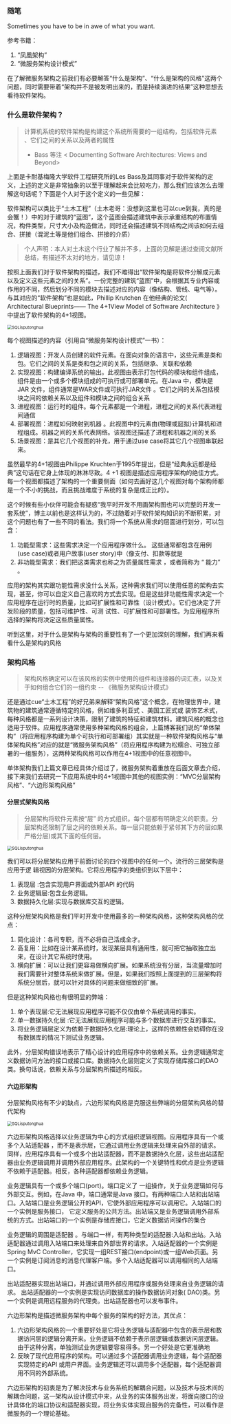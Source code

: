 ### 随笔
Sometimes you have to be in awe of what you want.

参考书籍：
1. “凤凰架构”
2. “微服务架构设计模式”

在了解微服务架构之前我们有必要解答“什么是架构”、“什么是架构的风格”这两个问题，同时需要带着“架构并不是被发明出来的，而是持续演进的结果”这种思想去看待软件架构。

### 什么是软件架构？
> 计算机系统的软件架构是构建这个系统所需要的一组结构，包括软件元素 、它们之间的关系以及两者的属性
>  - Bass 等注 < Documenting Software Architectures: Views and Beyond>

上面是卡耐基梅隆大学软件工程研究所的Les Bass及其同事对于软件架构的定义，上述的定义是非常抽象的以至于理解起来会比较吃力，那么我们应该怎么去理解这句话呢？下面是个人对于这个定义的一些见解：

软件架构可以类比于“土木工程”（土木老哥：没想到这里也可以cue到我，真的是会蟹！）中的对于建筑的“蓝图”，这个蓝图会描述建筑中表示承重结构的布置情况，构件类型，尺寸大小及构造做法，同时还会描述建筑不同结构之间该如何去组合、拼接（混泥土等是他们组合、拼接的介质）

> 个人声明：本人对土木这个行业了解并不多，上面的见解是通过查阅文献所总结，有描述不太对的地方，请见谅！


按照上面我们对于软件架构的描述，我们不难得出“软件架构是将软件分解成元素以及定义这些元素之间的关系”。一份完整的建筑“蓝图”中，会根据其专业内容或作用的不同，然后划分不同的模块去描述对应的内容（像结构、管线、电气等）。与其对应的“软件架构”也是如此，Phillip Krutchen 在他经典的论文( Architectural Blueprints—— The 4+1View Model of Software Architecture 》中提出了软件架构的4+1视图。

<img src="images/chapter4/img.png" alt="SQLisputonghua" style="zoom:67%;" />

每个视图描述的内容（引用自“微服务架构设计模式”一书）：

 1. 逻辑视图：开发人员创建的软件元素。在面向对象的语言中，这些元素是类和包。它们之间的关系是类和包之间的关系，包括继承、关联和依赖
 2. 实现视图：构建编译系统的输出。此视图由表示打包代码的模块和组件组成，组件是由一个或多个模块组成的可执行或可部署单元。在Java 中，模块是JAR 文件，组件通常是WAR文件或可执行JAR文件 。它们之间的关系包括模块之间的依赖关系以及组件和模块之间的组合关系
 3.  进程视图：运行时的组件。每个元素都是一个进程，进程之间的关系代表进程间通信
 4.  部署视图：进程如何映射到机器 。此视图中的元素由(物理或庭拟)计算机和进程组成。机器之间的关系代表网络。该视图还描述了进程和机器之间的关系
 5. 场景视图：是其它几个视图的补充，用于通过use case将其它几个视图串联起来。

虽然最早的4+1视图由Philippe Kruchten于1995年提出，但是“经典永远都是经典”这句话在它身上体现的淋淋尽致。4 +1 视图是描述应用程序架构的绝佳方式。每一个视图都描述了架构的一个重要侧面（如何去画好这几个视图对每个架构师都是一个不小的挑战，而且挑战难度于系统的复杂是成正比的）。 

这个时候有些小伙伴可能会有疑惑“我平时开发不用画架构图也可以完整的开发一套系统”，博主以前也是这样认为的，不过随着对于软件架构知识的不断积累，对这个问题也有了一些不同的看法。我们将一个系统从需求的层面进行划分，可以包含：

 1. 功能型需求：这些需求决定一个应用程序做什么。 这些通常都包含在用例(use case)或者用户故事(user story)中（像支付、扣款等就是
 2. 非功能型需求：我们把这类需求也称之为质量属性需求 ，或者简称为 “ 能力” 。 

应用的架构其实跟功能性需求没什么关系，这种需求我们可以使用任意的架构去实现，甚至，你可以自定义自己喜欢的方式去实现。但是这些非功能性需求决定一个应用程序在运行时的质量，比如可扩展性和可靠性（设计模式）。它们也决定了开发阶段的质量，包括可维护性、可测 试性、可扩展性和可部署性。为应用程序所选择的架构将决定这些质量属性。

听到这里，对于什么是架构与架构的重要性有了一个更加深刻的理解，我们再来看看什么是架构的风格

### 架构风格

> 架构风格确定可以在该风格的实例中使用的组件和连接器的词汇表，以及关于如何组合它们的一组约束 -- 《微服务架构设计模式》

还是通过cue“土木工程”的好兄弟来解释“架构风格”这个概念，在物理世界中，建筑物的建筑通常遵循特定的风格，例如维多利亚式 、美国工匠式或 装饰艺术式，每种风格都是一系列设计决策，限制了建筑的特征和建筑材料。建筑风格的概念也适用于软件。应用程序通常使用多种架构风格的组合，上篇博客我们说的“单体架构”（将应用程序构建为单个可执行和可部署组）其实就是一种软件架构风格与“单体架构风格”对应的就是“微服务架构风格”（将应用程序构建为松糯合、可独立部暑的一组服务），这两种架构风格可以作用在4+1视图中的任意视图中。

单体架构我们上篇文章已经具体介绍过了，微服务架构着重放在后面文章去介绍，接下来我们去研究一下应用系统中的4+1视图中其他的视图实例：“MVC分层架构风格”、“六边形架构风格”

#### 分层式架构风格

> 分层架构将软件元素按“层” 的方式组织。每个层都有明确定义的职责。分层架构还限制了层之间的依赖关系。每一层只能依赖于紧邻其下方的层如果严格分层)或其下面的任何层。

<img src="images/chapter4/img_1.png" alt="SQLisputonghua" style="zoom:67%;" />

我们可以将分层架构应用于前面讨论的四个视图中的任何一个。流行的三层架构是应用于逻 辑视因的分层架构。它将应用程序的类组织到以下层中：

 1. 表现层 :包含实现用户界面或外部API 的代码
 2. 业务逻辑层:包含业务逻辑。
 3. 数据持久化层:实现与数据库交互的逻辑。

这种分层架构风格是我们平时开发中使用最多的一种架构风格，这种架构风格的优点：

 1. 简化设计：各司专职，而不必将自己活成全才。
 2. 高复用：比如在设计某系统时，发现某层具有通用性，就可把它抽取独立出来，在设计其它系统时使用。
 3. 横向扩展：可以让我们更容易做横向扩展。如果系统没有分层，当流量增加时我们需要针对整体系统来做扩展。但是，如果我们按照上面提到的三层架构将系统分层后，就可以针对具体的问题来做细致的扩展。



但是这种架构风格也有很明显的弊端：

 1. 单个表现层:它无法展现应用程序可能不仅仅由单个系统调用的事实。
 2. 单一数据持久化层 :它无法展现应用程序可能与多个数据库进行交互的事实。
 3. 将业务逻辑层定义为依赖于数据持久化层:理论上，这样的依赖性会妨碍你在没有数据库的情况下测试业务逻辑。

此外，分层架构错误地表示了精心设计的应用程序中的依赖关系。业务逻辑通常定义数据访问方法的接口或接口库。数据持久化层则定义了实现存储库接口的DAO 类。换句话说，依赖关系与分层架构所描述的相反。

#### 六边形架构

分层架构风格有不少的缺点，六边形架构风格是克服这些弊端的分层架构风格的替代架构

<img src="images/chapter4/img_2.png" alt="SQLisputonghua" style="zoom:67%;" />


六边形架构风格选择以业务逻辑为中心的方式组织逻辑视图。应用程序具有一个或多个入站适配器 ，而不是表示层，它通过调用业务逻辑来处理来自外部的请求。同样，应用程序具有一个或多个出站适配器，而不是数据持久化层，这些出站适配器由业务逻辑调用并调用外部应用程序。此架构的一个关键特性和优点是业务逻辑不依赖于适配器。相反，各种适配器都依赖业务逻辑。

业务逻辑具有一个或多个端口(port)。端口定义了 一组操作，关于业务逻辑如何与外部交互。例如，在Java 中，端口通常是Java 接口。有两种端口:人站和出站端口。入站端口是业务逻辑公开的API，它使外部应用程序可以调用它。入站端口的一个实例是服务接口， 它定义服务的公共方法。出站端又是业务逻辑调用外部系统的方式。出站端口的一个实例是存储库接口，它定义数据访问操作的集合

业务逻辑的周围是适配器 。与端口一样，有两种类型的适配器:入站和出站。入站适配器通过调用入站端口来处理来自外部世界的请求。入站适配器的一个实例是Spring MvC Controller，它实现一组REST接口(endpoint)或一组Web页面。另一个实例是订阅消息的消息代理客户端。多个入站适配器可以调用相同的入站端口。

出站适配器实现出站端口，并通过调用外部应用程序或服务处理来自业务逻辑的请求。 出站适配器的一个实例是实现访问数据库的操作数据访问对象( DAO)类。另一个实例是调用远程服务的代理类。出站适配器也可以发布事件。

六边形架构是描述微服务架构中每个服务的架构的好方法，其优点：

 1. 六边形架构风格的一个重要好处是它将业务逻辑与适配器中包含的表示层和数据访问层的逻辑分离开来。业务逻辑不依赖于表示层逻辑或数据访问层逻辑。由于这种分离，单独测试业务逻辑要容易得多。另一个好处是它更准确地
 2. 反映了现代应用程序的架构。可以通过多个适配器调用业务逻辑，每个适配器实现特定的API 或用户界面。业务逻辑还可以调用多个适配器，每个适配器调用不同的外部系统。

六边形架构的初衷是为了解决技术与业务系统的解耦合问题，以及技术与技术间的解耦合问题，这一架构从设计模式中来，从业务的实体服务出发，将面向接口的设计具体化的端口协议和适配器实现，将业务实体实现自服务的完备性，可以看作是微服务的一个理论基础。